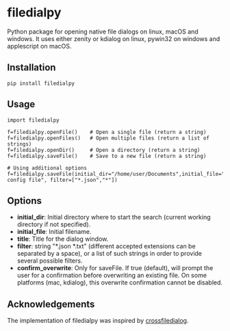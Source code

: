 # filedialpy

Python package for opening native file dialogs on linux, macOS and windows. It uses either zenity or kdialog on linux, pywin32 on windows and applescript on macOS.

## Installation

```
pip install filedialpy
```

## Usage

```
import filedialpy

f=filedialpy.openFile()    # Open a single file (return a string)
f=filedialpy.openFiles()   # Open multiple files (return a list of strings)
f=filedialpy.openDir()     # Open a directory (return a string)
f=filedialpy.saveFile()    # Save to a new file (return a string)

# Using additional options
f=filedialpy.saveFile(initial_dir="/home/user/Documents",initial_file="config.json",title="Save config file", filter=["*.json","*"])
```

## Options

- **initial_dir**: Initial directory where to start the search (current working directory if not specified).
- **initial_file**: Initial filename.
- **title**: Title for the dialog window.
- **filter**: string "*.json *.txt" (different accepted extensions can be separated by a space), or a list of such strings in order to provide several possible filters.
- **confirm_overwrite**: Only for saveFile. If true (default), will prompt the user for a confirmation before overwriting an existing file. On some platforms (mac, kdialog), this overwrite confirmation cannot be disabled.


## Acknowledgements
The implementation of filedialpy was inspired by [crossfiledialog](https://github.com/maikelwever/crossfiledialog).
